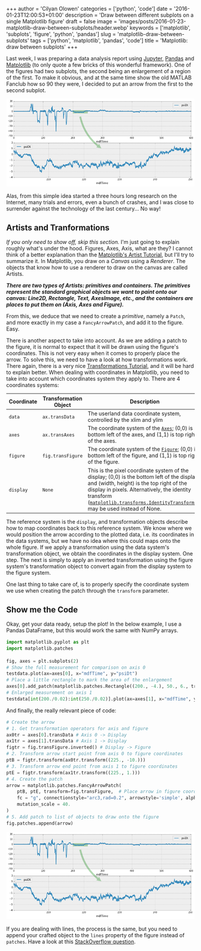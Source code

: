 +++
author = 'Cilyan Olowen'
categories = ['python', 'code']
date = '2016-01-23T12:00:53+01:00'
description = 'Draw between different subplots on a single Matplotlib figure'
draft = false
image = 'images/posts/2016-01-23-matplotlib-draw-between-subplots/header.webp'
keywords = ['matplotlib', 'subplots', 'figure', 'python', 'pandas']
slug = 'matplotlib-draw-between-subplots'
tags = ['python', 'matplotlib', 'pandas', 'code']
title = 'Matplotlib: draw between subplots'
+++

Last week, I was preparing a data analysis report using
[Jupyter](http://jupyter.org/), [Pandas](http://pandas.pydata.org/) and
[Matplotlib](http://matplotlib.org/) (to only quote a few bricks of this
wonderful framework). One of the figures had two subplots, the second being an
enlargement of a region of the first. To make it obvious, and at the same time
show the old MATLAB Fanclub how so 90 they were, I decided to put an arrow from
the first to the second subplot.

<div class="text-center rounded-lg bg-theme-light/30 my-3">

![Matplotlib figure showing two subplot with an arrow spanning over both](matplotlib_fig.png)

</div>

Alas, from this simple idea started a three hours long research on the Internet,
many trials and errors, even a bunch of crashes, and I was close to surrender
against the technology of the last century... No way!

## Artists and Tranformations

_If you only need to show off, skip this section._ I'm just going to explain
roughly what's under the hood. Figures, Axes, Axis, what are they? I cannot
think of a better explanation than the
[Matplotlib's Artist Tutorial](http://matplotlib.org/users/artists.html), but
I'll try to summarize it. In Matplotlib, you draw on a _Canvas_ using a
_Renderer_. The objects that know how to use a renderer to draw on the canvas
are called Artists.

**_There are two types of Artists: primitives and containers. The primitives
represent the standard graphical objects we want to paint onto our canvas:
Line2D, Rectangle, Text, AxesImage, etc., and the containers are places to put
them on (Axis, Axes and Figure)._**

From this, we deduce that we need to create a _primitive_, namely a `Patch`, and
more exactly in my case a `FancyArrowPatch`, and add it to the figure. Easy.

There is another aspect to take into account. As we are adding a patch to the
figure, it is normal to expect that it will be drawn using the figure's
coordinates. This is not very easy when it comes to properly place the arrow. To
solve this, we need to have a look at how transformations work. There again,
there is a very nice
[Transformations Tutorial](http://matplotlib.org/users/transforms_tutorial.html),
and it will be hard to explain better. When dealing with coordinates in
Matplotlib, you need to take into account which coordinates system they apply
to. There are 4 coordinates systems:

| Coordinate | Transformation Object | Description                                                                                                                                                                                                                                                                                                                                                                                                        |
| ---------- | --------------------- | ------------------------------------------------------------------------------------------------------------------------------------------------------------------------------------------------------------------------------------------------------------------------------------------------------------------------------------------------------------------------------------------------------------------ |
| `data`     | `ax.transData`        | The userland data coordinate system, controlled by the xlim and ylim                                                                                                                                                                                                                                                                                                                                               |
| `axes`     | `ax.transAxes`        | The coordinate system of the [`Axes`](http://matplotlib.org/api/axes_api.html#matplotlib.axes.Axes "matplotlib.axes.Axes"); (0,0) is bottom left of the axes, and (1,1) is top right of the axes.                                                                                                                                                                                                                  |
| `figure`   | `fig.transFigure`     | The coordinate system of the [`Figure`](http://matplotlib.org/api/figure_api.html#matplotlib.figure.Figure "matplotlib.figure.Figure"); (0,0) is bottom left of the figure, and (1,1) is top right of the figure.                                                                                                                                                                                                  |
| `display`  | `None`                | This is the pixel coordinate system of the display; (0,0) is the bottom left of the display, and (width, height) is the top right of the display in pixels. Alternatively, the identity transform ([`matplotlib.transforms.IdentityTransform()`](http://matplotlib.org/devel/transformations.html#matplotlib.transforms.IdentityTransform "matplotlib.transforms.IdentityTransform")) may be used instead of None. |

The reference system is the `display`, and transformation objects describe how
to map coordinates back to this reference system. We know where we would
position the arrow according to the plotted data, i.e. its coordinates in the
data systems, but we have no idea where this could maps onto the whole figure.
If we apply a transformation using the data system's transformation object, we
obtain the coordinates in the display system. One step. The next is simply to
apply an inverted transformation using the figure system's transformation object
to convert again from the display system to the figure system.

One last thing to take care of, is to properly specify the coordinate system we
use when creating the patch through the `transform` parameter.

## Show me the Code

Okay, get your data ready, setup the plot! In the below example, I use a Pandas
DataFrame, but this would work the same with NumPy arrays.

```python
import matplotlib.pyplot as plt
import matplotlib.patches

fig, axes = plt.subplots(2)
# Show the full measurement for comparison on axis 0
testdata.plot(ax=axes[0], x="mdfTime", y="psiDt")
# Place a little rectangle to mark the area of the enlargement
axes[0].add_patch(matplotlib.patches.Rectangle((200., -4.), 50., 6., transform=axes[0].transData, alpha=0.3, color="g"))
# Enlarged measurement on axis 1
testdata[int(200./0.02):int(250./0.02)].plot(ax=axes[1], x="mdfTime", y="psiDt")
```

And finally, the really relevant piece of code:

```python
# Create the arrow
# 1. Get transformation operators for axis and figure
ax0tr = axes[0].transData # Axis 0 -> Display
ax1tr = axes[1].transData # Axis 1 -> Display
figtr = fig.transFigure.inverted() # Display -> Figure
# 2. Transform arrow start point from axis 0 to figure coordinates
ptB = figtr.transform(ax0tr.transform((225., -10.)))
# 3. Transform arrow end point from axis 1 to figure coordinates
ptE = figtr.transform(ax1tr.transform((225., 1.)))
# 4. Create the patch
arrow = matplotlib.patches.FancyArrowPatch(
    ptB, ptE, transform=fig.transFigure,  # Place arrow in figure coord system
    fc = "g", connectionstyle="arc3,rad=0.2", arrowstyle='simple', alpha = 0.3,
    mutation_scale = 40.
)
# 5. Add patch to list of objects to draw onto the figure
fig.patches.append(arrow)
```

<div class="text-center rounded-lg my-3 bg-theme-light/30">

![Matplotlib figure showing two subplot with an arrow spanning over both](matplotlib_fig.png)

</div>

If you are dealing with lines, the process is the same, but you need to append
your crafted object to the `lines` property of the figure instead of `patches`.
Have a look at this
[StackOverflow question](http://stackoverflow.com/questions/17543359/drawing-lines-between-two-plots-in-matplotlib/17560223#17560223).
